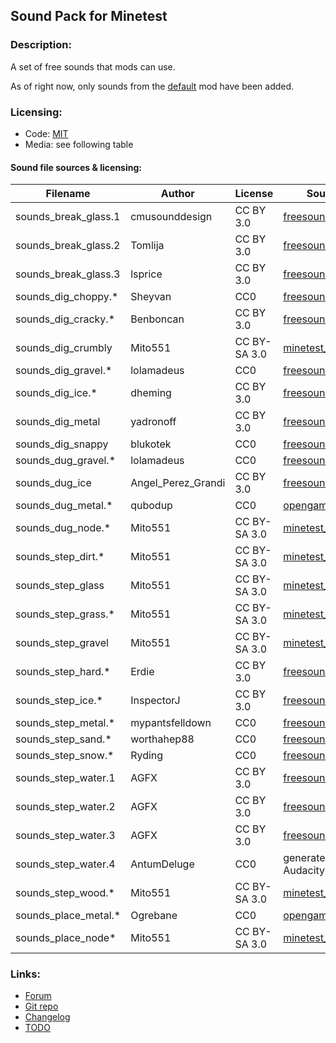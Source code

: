 ## Sound Pack for Minetest

### Description:

A set of free sounds that mods can use.

As of right now, only sounds from the [default][] mod have been added.

### Licensing:

- Code: [MIT](LICENSE.txt)
- Media: see following table

#### Sound file sources & licensing:

| Filename             | Author             | License      | Source                       |
| -------------------- | ------------------ | ------------ | ---------------------------- |
| sounds_break_glass.1 | cmusounddesign     | CC BY 3.0    | [freesound.org][fs.71947]    |
| sounds_break_glass.2 | Tomlija            | CC BY 3.0    | [freesound.org][fs.97669]    |
| sounds_break_glass.3 | lsprice            | CC BY 3.0    | [freesound.org][fs.88808]    |
| sounds_dig_choppy.*  | Sheyvan            | CC0          | [freesound.org][fs.476113]   |
| sounds_dig_cracky.*  | Benboncan          | CC BY 3.0    | [freesound.org][fs.71823]    |
| sounds_dig_crumbly   | Mito551            | CC BY-SA 3.0 | [minetest_game][default]     |
| sounds_dig_gravel.*  | lolamadeus         | CC0          | [freesound.org][fs.179341]   |
| sounds_dig_ice.*     | dheming            | CC BY 3.0    | [freesound.org][fs.268023]   |
| sounds_dig_metal     | yadronoff          | CC BY 3.0    | [freesound.org][fs.320397]   |
| sounds_dig_snappy    | blukotek           | CC0          | [freesound.org][fs.251660]   |
| sounds_dug_gravel.*  | lolamadeus         | CC0          | [freesound.org][fs.179341]   |
| sounds_dug_ice       | Angel_Perez_Grandi | CC BY 3.0    | [freesound.org][fs.49190]    |
| sounds_dug_metal.*   | qubodup            | CC0          | [opengameart.org][oga.18150] |
| sounds_dug_node.*    | Mito551            | CC BY-SA 3.0 | [minetest_game][default]     |
| sounds_step_dirt.*   | Mito551            | CC BY-SA 3.0 | [minetest_game][default]     |
| sounds_step_glass    | Mito551            | CC BY-SA 3.0 | [minetest_game][default]     |
| sounds_step_grass.*  | Mito551            | CC BY-SA 3.0 | [minetest_game][default]     |
| sounds_step_gravel   | Mito551            | CC BY-SA 3.0 | [minetest_game][default]     |
| sounds_step_hard.*   | Erdie              | CC BY 3.0    | [freesound.org][fs.41579]    |
| sounds_step_ice.*    | InspectorJ         | CC BY 3.0    | [freesound.org][fs.416967]   |
| sounds_step_metal.*  | mypantsfelldown    | CC0          | [freesound.org][fs.398937]   |
| sounds_step_sand.*   | worthahep88        | CC0          | [freesound.org][fs.319224]   |
| sounds_step_snow.*   | Ryding             | CC0          | [freesound.org][fs.94337]    |
| sounds_step_water.1  | AGFX               | CC BY 3.0    | [freesound.org][fs.20432]    |
| sounds_step_water.2  | AGFX               | CC BY 3.0    | [freesound.org][fs.20434]    |
| sounds_step_water.3  | AGFX               | CC BY 3.0    | [freesound.org][fs.20437]    |
| sounds_step_water.4  | AntumDeluge        | CC0          | generated with Audacity      |
| sounds_step_wood.*   | Mito551            | CC BY-SA 3.0 | [minetest_game][default]     |
| sounds_place_metal.* | Ogrebane           | CC0          | [opengameart.org][oga.3511]  |
| sounds_place_node*   | Mito551            | CC BY-SA 3.0 | [minetest_game][default]     |

### Links:

- [Forum](https://forum.minetest.net/viewtopic.php?t=26868)
- [Git repo](https://github.com/AntumMT/mod-sounds)
- [Changelog](changelog.txt)
- [TODO](TODO.txt)


[default]: https://github.com/minetest/minetest_game/tree/master/mods/default
[fs.20432]: https://freesound.org/people/AGFX/sounds/20432
[fs.20434]: https://freesound.org/people/AGFX/sounds/20434
[fs.20437]: https://freesound.org/people/AGFX/sounds/20437
[fs.41579]: https://freesound.org/people/Erdie/sounds/41579
[fs.49190]: https://freesound.org/people/Angel_Perez_Grandi/sounds/49190
[fs.71823]: https://freesound.org/people/Benboncan/sounds/71823
[fs.71947]: https://freesound.org/people/cmusounddesign/sounds/71947
[fs.88808]: https://www.freesound.org/people/lsprice/sounds/88808
[fs.94337]: https://freesound.org/people/Ryding/sounds/94337
[fs.97669]: https://www.freesound.org/people/Tomlija/sounds/97669
[fs.179341]: https://freesound.org/people/lolamadeus/sounds/179341
[fs.251660]: https://www.freesound.org/people/blukotek/sounds/251660
[fs.268023]: https://freesound.org/people/dheming/sounds/268023
[fs.319224]: https://freesound.org/people/worthahep88/sounds/319224
[fs.320397]: https://www.freesound.org/people/yadronoff/sounds/320397
[fs.398937]: https://freesound.org/people/mypantsfelldown/sounds/398937
[fs.416967]: https://freesound.org/people/InspectorJ/sounds/416967
[fs.476113]: https://freesound.org/people/Sheyvan/sounds/476113
[oga.3511]: https://opengameart.org/node/3511
[oga.18150]: https://opengameart.org/node/18150
